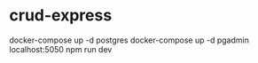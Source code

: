 # crud-express

docker-compose up -d postgres
docker-compose up -d pgadmin
localhost:5050
npm run dev
